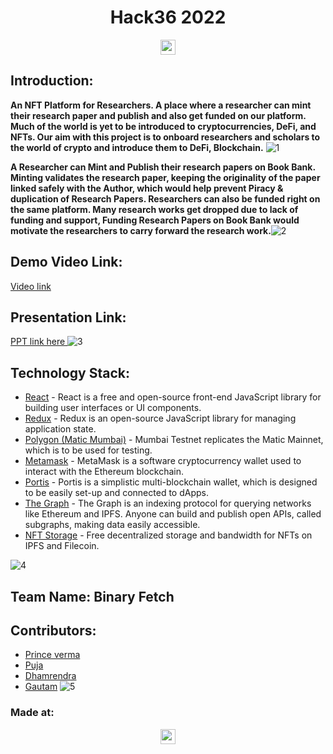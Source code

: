 
<p align="center"><h1 align="center">Hack36 2022</h1>
</p>

<p align="center"><a href="https://hack36.com"> <img src="https://cutt.ly/BuiltAtHack36" height=24px> </a> </p>


## Introduction:
 __An NFT Platform for Researchers. A place where a researcher can mint their research paper and publish and also get funded on our platform. Much of the world is yet to be introduced to cryptocurrencies, DeFi, and NFTs. Our aim with this project is to onboard researchers and scholars to the world of crypto and introduce them to DeFi, Blockchain.__
 ![1](https://user-images.githubusercontent.com/78801686/165015913-4b91a35c-5a7a-4676-91a1-4b70d3c14f8a.jpeg)


 __A Researcher can Mint and Publish their research papers on Book Bank. Minting validates the research paper, keeping the originality of the paper linked safely with the Author, which would help prevent Piracy & duplication of Research Papers. Researchers can also be funded right on the same platform. Many research works get dropped due to lack of funding and support, Funding Research Papers on Book Bank would motivate the researchers to carry forward the research work.__![2](https://user-images.githubusercontent.com/78801686/165015934-cbec46f8-1120-49de-916f-2d14958ea7c4.jpeg)
 

  
## Demo Video Link:
  <a href="https://youtu.be/furB7RhNEek">Video link</a>
  
## Presentation Link:
  <a href="https://drive.google.com/file/d/1gK5G35hDkAZrc0V01rAA5xR1WbyRlSTB/view?usp=sharing"> PPT link here </a>
  ![3](https://user-images.githubusercontent.com/78801686/165015967-23df9b76-607f-4bbd-911f-20f153ebe881.jpeg)


## Technology Stack:



 - [React](https://reactjs.org/) - React is a free and open-source front-end JavaScript library for building user interfaces or UI components.
 - [Redux](https://redux.js.org/) - Redux is an open-source JavaScript library for managing application state.
 - [Polygon (Matic Mumbai)](https://docs.matic.network/docs/develop/network-details/network/) - Mumbai Testnet replicates the Matic Mainnet, which is to be used for testing.
 - [Metamask](https://metamask.io/) - MetaMask is a software cryptocurrency wallet used to interact with the Ethereum blockchain.
 - [Portis](https://www.portis.io/) - Portis is a simplistic multi-blockchain wallet, which is designed to be easily set-up and connected to dApps.
 - [The Graph](https://thegraph.com/) - The Graph is an indexing protocol for querying networks like Ethereum and IPFS. Anyone can build and publish open APIs, called subgraphs, making data easily accessible.
 - [NFT Storage](https://nft.storage/) - Free decentralized storage and bandwidth for NFTs on IPFS and Filecoin.
  
![4](https://user-images.githubusercontent.com/78801686/165015974-35181fc5-7dff-433b-9c16-a8d27d83433f.jpeg)
## Team Name: Binary Fetch

## Contributors:

* [Prince verma]()
*  [Puja]()
* [Dhamrendra]()
* [Gautam]()
![5](https://user-images.githubusercontent.com/78801686/165016007-20738792-0090-426c-bb17-8c3a113ce863.jpeg)


### Made at:
<p align="center"><a href="https://hack36.com"> <img src="https://cutt.ly/BuiltAtHack36" height=24px> </a></p>
